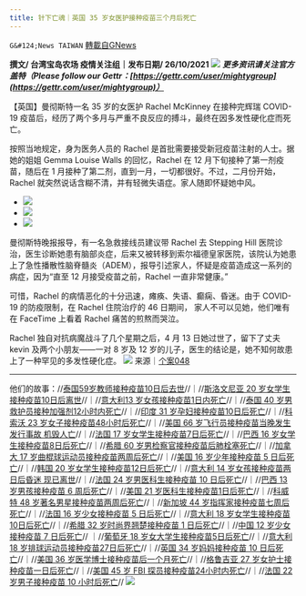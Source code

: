 ```yaml
---
title: 针下亡魂｜英国 35 岁女医护接种疫苗三个月后死亡
---
```

`G&#124;News TAIWAN` [轉載自GNews](https://gnews.org/zh-hans/1618330/)

**撰文/ 台湾宝岛农场 疫情关注组｜发布日期/ 26/10/2021**
![](https://assets.gnews.org/wp-content/uploads/2021/10/2222_1.jpg)
***更多资讯请关注官方盖特（Please follow our Gettr：[https://gettr.com/user/mightygroup](https://gettr.com/user/mightygroup)）***

【英国】曼彻斯特一名 35 岁的女医护 Rachel McKinney 在接种完辉瑞 COVID-19 疫苗后，经历了两个多月与严重不良反应的搏斗，最终在因多发性硬化症而死亡。

按照当地规定，身为医务人员的 Rachel 是首批需要接受新冠疫苗注射的人士。据她的姐姐 Gemma Louise Walls 的回忆，Rachel 在 12 月下旬接种了第一剂疫苗，随后在 1 月接种了第二剂，直到一月，一切都很好。不过，二月份开始，Rachel 就突然说话含糊不清，并有轻微失语症。家人随即怀疑她中风。

- ![](https://assets.gnews.org/wp-content/uploads/2021/10/Gemma-Louise.png)
- ![](https://assets.gnews.org/wp-content/uploads/2021/10/Jamie-Lauren-Walls.png)
- ![](https://assets.gnews.org/wp-content/uploads/2021/10/Kevin-McKinney.png)


曼彻斯特晚报报导，有一名急救接线员建议带 Rachel 去 Stepping Hill 医院诊治，医生诊断她患有脑部炎症，后来又被转移到索尔福德皇家医院，该院认为她患上了急性播散性脑脊髓炎（ADEM），报导引述家人，怀疑是疫苗造成这一系列的病症，因为“直至 12 月接受疫苗之前，Rachel 一直非常健康。”

可惜，Rachel 的病情恶化的十分迅速，瘫痪、失语、癫痫、昏迷。由于 COVID-19 的防疫限制，在 Rachel 住院治疗的 46 日期间， 家人不可以见她，他们唯有在 FaceTime 上看着 Rachel 痛苦的煎熬而哭泣。

Rachel 独自对抗病魔战斗了几个星期之后，4 月 13 日她过世了，留下了丈夫 kevin 及两个小朋友——一对 8 岁及 12 岁的儿子，医生的结论是，她不知何故患上了一种罕见的多发性硬化症。
![](https://assets.gnews.org/wp-content/uploads/2021/10/48_0.jpg)
来源｜[个案048](https://www.manchestereveningnews.co.uk/news/greater-manchester-news/fit-healthy-everything-live-for-20376989)

* * *

他们的故事：//[泰国59岁教师接种疫苗10日后去世](https://gnews.org/zh-hans/1568655/)//｜//[斯洛文尼亚 20 岁女学生接种疫苗10日后离世](https://gnews.org/zh-hans/1568651/)//｜//[意大利13 岁女孩接种疫苗1日内死亡](https://gnews.org/zh-hans/1570142/)//｜//[泰国 40 岁男救护员接种加强剂12小时内死亡](https://gnews.org/zh-hans/1570178/)//｜//[印度 31 岁孕妇接种疫苗10日后死亡](https://gnews.org/zh-hans/1572214/)//｜//[科索沃 23 岁女子接种疫苗48小时后死亡](https://gnews.org/zh-hans/1572347/)//｜//[美国 66 岁飞行员接种疫苗当晚发生发行事故 机毁人亡](https://gnews.org/zh-hans/1574200/)//｜//[法国 17 岁女学生接种疫苗7日后死亡](https://gnews.org/zh-hans/1574535/)//｜//[巴西 16 岁女学生接种疫苗8日后死亡](https://gnews.org/zh-hans/1576377/)//｜//[希腊 60 岁男检察官接种疫苗后肺栓塞死亡](https://gnews.org/zh-hans/1576437/)//｜//[加拿大 17 岁曲棍球运动员接种疫苗两周后死亡](https://gnews.org/zh-hans/1578774/)//｜//[美国 16 岁少年接种疫苗 5 日后死亡](https://gnews.org/zh-hans/1581220/)//｜//[韩国 20 岁女学生接种疫苗12日后死亡](https://gnews.org/zh-hans/1582698/)//｜//[意大利 14 岁女孩接种疫苗两日后昏迷 现已离世](https://gnews.org/zh-hans/1582909/)//｜//[法国 24 岁男医科生接种疫苗 10 日后死亡](https://gnews.org/zh-hans/1589503/)//｜//[巴西 13 岁男孩接种疫苗 6 周后死亡](https://gnews.org/zh-hans/1593122/)//｜//[美国 21 岁医科生接种疫苗1日后死亡](https://gnews.org/zh-hans/1596153/)//｜//[科威特 48 岁著名男星接种疫苗两周后死亡](https://gnews.org/zh-hans/1597333/)//｜//[新加坡 44 岁指挥家接种疫苗七周后死亡](https://gnews.org/zh-hans/1597702/)//｜//[法国 16 岁少女接种疫苗 5 日后死亡](https://gnews.org/zh-hans/1598913/)//｜//[意大利 18 岁女学生接种疫苗10日后死亡](https://gnews.org/zh-hans/1599033/)//｜//[希腊 32 岁时尚界翘楚接种疫苗 1 日后死亡](https://gnews.org/zh-hans/1601320/)//｜//[中国 12 岁少女接种疫苗 7 日后死亡](https://gnews.org/zh-hans/1601721/)// ｜//[葡萄牙 18 岁女大学生接种疫苗5日后死亡](https://gnews.org/zh-hans/1603945/)//｜//[意大利 18 岁排球运动员接种疫苗27日后死亡](https://gnews.org/zh-hans/1603893/)//｜//[英国 34 岁妈妈接种疫苗 10 日后死亡](https://gnews.org/zh-hans/1605901/)//｜//[美国 36 岁医学博士接种疫苗后一个月死亡](https://gnews.org/zh-hans/1607440/)//｜//[格鲁吉亚 27 岁女护士接种疫苗一日后死亡](https://gnews.org/zh-hans/1612091/)//｜//[美国 45 岁 FBI 探员接种疫苗24小时内死亡](https://gnews.org/zh-hans/1613769/)//｜//[法国 22 岁男子接种疫苗 10 小时后死亡](https://gnews.org/zh-hans/1613864/)//
![](https://assets.gnews.org/wp-content/uploads/2021/10/Papercut-Style-Banner_2-1.jpg)

